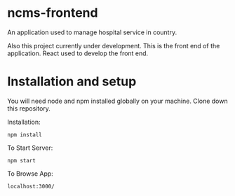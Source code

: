 # ncms-frontend

An application used to manage hospital service in country.

Also this project currently under development. This is the front end of the application. 
React used to develop the front end. 

# Installation and setup

You will need node and npm installed globally on your machine.
Clone down this repository.

Installation:

`npm install`

To Start Server:

`npm start`

To Browse App:

`localhost:3000/`
